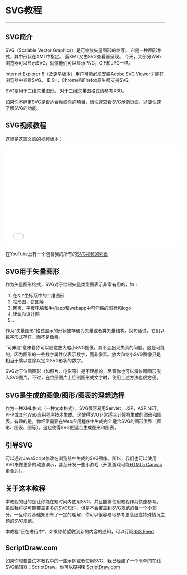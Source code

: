 # SVG教程
***
## SVG简介
SVG（Scalable Vector Graphics）是可缩放矢量图形的缩写。 它是一种图形格式，其中形状在XML中指定。 而XML又由SVG查看器呈现。 今天，大部分Web浏览器可以显示SVG，就像他们可以显示PNG，GIF和JPG一样。

Internet Explorer 8（及更早版本）用户可能必须安装[Adobe SVG Viewer](http://www.adobe.com/svg/viewer/install/)才能在浏览器中查看SVG。 IE 9+，Chrome和Firefox原生都支持SVG。

SVG是用于二维矢量图形。 对于三维矢量图格式请参考X3D。

如果你不确定SVG是否适合你或你的项目，请快速查看[SVG示例](./SVG示例)页面，以便快速了解SVG的功能。

## SVG视频教程

这里是这篇文章的视频版本：

<iframe width="560" height="315" src="//www.youtube.com/embed/PQxtlY19kto?list=PLL8woMHwr36F2tCFnWTbVBQAGQ6nTcXOO" frameborder="0" allowfullscreen=""></iframe>

在YouTube上有一个包含我的所有的[SVG视频的列表](https://www.youtube.com/playlist?list=PLL8woMHwr36F2tCFnWTbVBQAGQ6nTcXOO)

## SVG用于矢量图形

作为矢量图形格式，SVG对于绘制矢量类型图表示非常有用的，如：

1. 在X,Y坐标系中的二维图形
2. 柱形图，饼图等
3. 网页、平板电脑和手机app和webapp中可伸缩的图标和logo
4. 建筑和设计图
5. ...

作为“矢量图形”格式显示的形状被存储为矢量或者类矢量结构。换句话说，它们以数字形式存在，而不是像素。

“可伸缩”意味着你可以随意放大缩小SVG图像，其不会出现失真的问题。这是可能的，因为图形的一些数字属性仅表示数字，而非像素。放大和缩小SVG图像只是相当于乘以或除以定义SVG形状的数字。

SVG对于位图图形（如照片、电影等）是不理想的，尽管你也可以将位图图形嵌入SVG图片。不过，在位图图片上绘制图形或文字时，使用上述方法也很方便。

## SVG是生成的图像/图形/图表的理想选择

作为一种XML格式（一种文本格式），SVG很容易用Servlet，JSP，ASP.NET，PHP或其他Web应用程序技术生成。这使得SVG非常适合计算机生成的图形和图表。有趣的是，你经常需要在Web应用程序中生成完全适合SVG的图形类型（图形、图表、图等）。这也使得SVG更适合生成图形和图表。

## 引导SVG

可以通过JavaScript修改在浏览器中生成的SVG图像。所以，我们也可以使用SVG来做更多的动态演示，甚至开发一些小游戏（开发游戏可能[HTML5 Canvas](http://tutorials.jenkov.com/html5-canvas/index.html)更合适）。

## 关于这本教程

本教程的目的是让你能在短时间内使用SVG，并且能够使用教程作为快速参考。虽然我将尽可能覆盖更多的SVG知识，但是不会覆盖到SVG规范的每一个小部分。一旦你对基础知识有了一定的理解，你可以很容易地参考更高级或特殊情况主题的SVG规范。

本教程“正在进行中”，如果你希望收到新的内容的通知，可以订阅[RSS Feed](http://feeds.feedburner.com/jenkov-com)

## ScriptDraw.com

如果你想要尝试本教程中的一些示例或者使用SVG，我已经建了一个简单的在线SVG编辑器：ScriptDraw。你可以链接到[ScriptDraw.com](ScriptDraw.com)
